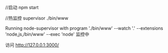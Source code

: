 //启动
npm start

//热监控
supervisor ./bin/www

Running node-supervisor with
  program './bin/www'
  --watch '.'
  --extensions 'node,js,/bin/www'
  --exec 'node'
监控中

访问
http://127.0.0.1:3000/